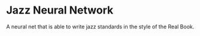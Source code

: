 # Jazz Neural Network
A neural net that is able to write jazz standards in the style of the Real Book.
